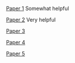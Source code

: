 [Paper 1](https://onlinelibrary.wiley.com/doi/epdf/10.1002/oby.2325)
Somewhat helpful

[Paper 2](https://onlinelibrary.wiley.com/doi/epdf/10.1002/osp4.467)
Very helpful

[Paper 3](https://www.nature.com/articles/s41430-021-00938-x)


[Paper 4](https://www.nature.com/articles/s41430-019-0501-2)

[Paper 5](https://aapm.onlinelibrary.wiley.com/doi/epdf/10.1002/mp.14829)